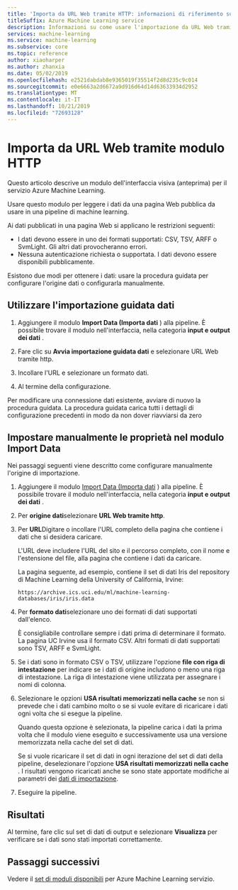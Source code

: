 ```yaml
---
title: 'Importa da URL Web tramite HTTP: informazioni di riferimento sui moduli'
titleSuffix: Azure Machine Learning service
description: Informazioni su come usare l'importazione da URL Web tramite il modulo HTTP nel servizio Azure Machine Learning per leggere i dati da una pagina Web pubblica da usare in una pipeline di machine learning.
services: machine-learning
ms.service: machine-learning
ms.subservice: core
ms.topic: reference
author: xiaoharper
ms.author: zhanxia
ms.date: 05/02/2019
ms.openlocfilehash: e2521dabdab8e9365019f35514f2d8d235c9c014
ms.sourcegitcommit: e0e6663a2d6672a9d916d64d14d63633934d2952
ms.translationtype: MT
ms.contentlocale: it-IT
ms.lasthandoff: 10/21/2019
ms.locfileid: "72693128"
---
```

# <a name="import-from-web-url-via-http-module"></a>Importa da URL Web tramite modulo HTTP

Questo articolo descrive un modulo dell'interfaccia visiva (anteprima) per il servizio Azure Machine Learning.

Usare questo modulo per leggere i dati da una pagina Web pubblica da usare in una pipeline di machine learning.

Ai dati pubblicati in una pagina Web si applicano le restrizioni seguenti:

- I dati devono essere in uno dei formati supportati: CSV, TSV, ARFF o SvmLight. Gli altri dati provocheranno errori.
- Nessuna autenticazione richiesta o supportata. I dati devono essere disponibili pubblicamente. 

Esistono due modi per ottenere i dati: usare la procedura guidata per configurare l'origine dati o configurarla manualmente.

## <a name="use-the-data-import-wizard"></a>Utilizzare l'importazione guidata dati

1. Aggiungere il modulo **Import Data (Importa dati** ) alla pipeline. È possibile trovare il modulo nell'interfaccia, nella categoria **input e output dei dati** .

2. Fare clic su **Avvia importazione guidata dati** e selezionare URL Web tramite http.

3. Incollare l'URL e selezionare un formato dati.

4. Al termine della configurazione.

Per modificare una connessione dati esistente, avviare di nuovo la procedura guidata. La procedura guidata carica tutti i dettagli di configurazione precedenti in modo da non dover riavviarsi da zero

## <a name="manually-set-properties-in-the-import-data-module"></a>Impostare manualmente le proprietà nel modulo Import Data

Nei passaggi seguenti viene descritto come configurare manualmente l'origine di importazione.

1. Aggiungere il modulo [Import Data (Importa dati](import-data.md) ) alla pipeline. È possibile trovare il modulo nell'interfaccia, nella categoria **input e output dei dati** .

2. Per **origine dati**selezionare **URL Web tramite http**.

3. Per **URL**Digitare o incollare l'URL completo della pagina che contiene i dati che si desidera caricare.

    L'URL deve includere l'URL del sito e il percorso completo, con il nome e l'estensione del file, alla pagina che contiene i dati da caricare.

    La pagina seguente, ad esempio, contiene il set di dati Iris del repository di Machine Learning della University of California, Irvine:

    `https://archive.ics.uci.edu/ml/machine-learning-databases/iris/iris.data`

4. Per **formato dati**selezionare uno dei formati di dati supportati dall'elenco.

    È consigliabile controllare sempre i dati prima di determinare il formato. La pagina UC Irvine usa il formato CSV. Altri formati di dati supportati sono TSV, ARFF e SvmLight.

5. Se i dati sono in formato CSV o TSV, utilizzare l'opzione **file con riga di intestazione** per indicare se i dati di origine includono o meno una riga di intestazione. La riga di intestazione viene utilizzata per assegnare i nomi di colonna.

6. Selezionare le opzioni **USA risultati memorizzati nella cache** se non si prevede che i dati cambino molto o se si vuole evitare di ricaricare i dati ogni volta che si esegue la pipeline.

    Quando questa opzione è selezionata, la pipeline carica i dati la prima volta che il modulo viene eseguito e successivamente usa una versione memorizzata nella cache del set di dati.

    Se si vuole ricaricare il set di dati in ogni iterazione del set di dati della pipeline, deselezionare l'opzione **USA risultati memorizzati nella cache** . I risultati vengono ricaricati anche se sono state apportate modifiche ai parametri dei [dati di importazione](import-data.md).

7. Eseguire la pipeline.

## <a name="results"></a>Risultati

Al termine, fare clic sul set di dati di output e selezionare **Visualizza** per verificare se i dati sono stati importati correttamente.


## <a name="next-steps"></a>Passaggi successivi

Vedere il [set di moduli disponibili](module-reference.md) per Azure Machine Learning servizio. 